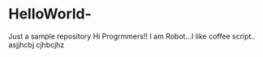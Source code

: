 # HelloWorld-
Just a sample repository
Hi Progrmmers!!
I am Robot...I like coffee script..
asjjhcbj
cjhbcjhz
